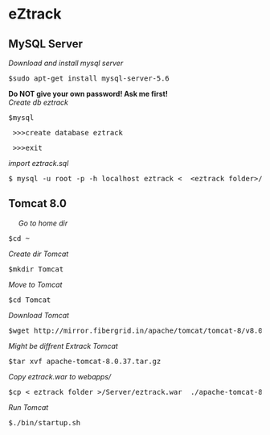 # eZtrack
<h2>MySQL Server</h2>
<p>
  <i>Download and install mysql server </i>
  <pre>$sudo apt-get install mysql-server-5.6</pre>
  <b>Do NOT give your own password! Ask me first!</b><br>
  <i>Create db eztrack</i>
  <pre>$mysql</pre>
  <pre> >>>create database eztrack</pre>
  <pre> >>>exit</pre>
  
  <i>import eztrack.sql </i>
  <pre>$ mysql -u root -p -h localhost eztrack &lt  &lteztrack folder&gt/Databases/eztrack.sql </pre>
</p>


<h2>Tomcat 8.0</h2>
<p style="margin-left:20px">
  <i>Go to home dir</i>
  <pre>$cd ~</pre>
  <i>Create dir Tomcat</i>
  <pre>$mkdir Tomcat</pre>
   <i>Move to Tomcat</i>
  <pre>$cd Tomcat</pre>
  <i>Download Tomcat</i>
  <pre>$wget http://mirror.fibergrid.in/apache/tomcat/tomcat-8/v8.0.37/bin/apache-tomcat-8.0.37.tar.gz</pre>
   <i>Might be diffrent</i>
   <i>Extrack Tomcat</i>
   <pre>$tar xvf apache-tomcat-8.0.37.tar.gz</pre>
   <i>Copy eztrack.war to webapps/</i>
   <pre>$cp &lt eztrack folder &gt/Server/eztrack.war  ./apache-tomcat-8.0.37/webapps</pre>
   <i>Run Tomcat</i>
   <pre>$./bin/startup.sh</pre>
</p>


